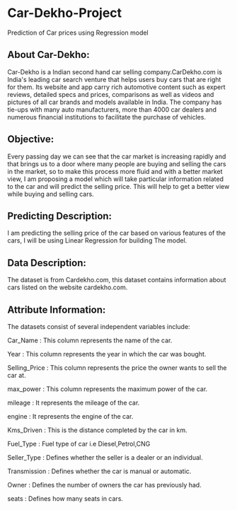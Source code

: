 # Car-Dekho-Project
Prediction of Car prices using Regression model

## About Car-Dekho:
Car-Dekho is a Indian second hand car selling company.CarDekho.com is India's leading car search venture that helps users buy cars that are right for them. Its website and app carry rich automotive content such as expert reviews, detailed specs and prices, comparisons as well as videos and pictures of all car brands and models available in India. The company has tie-ups with many auto manufacturers, more than 4000 car dealers and numerous financial institutions to facilitate the purchase of vehicles.


## Objective:
Every passing day we can see that the car market is increasing rapidly and that brings us to a door where many people are buying and selling the cars in the market, so to make this process more fluid and with a better market view, I am proposing a model which will take particular information related to the car and will predict the selling price. This will help to get a better view while buying and selling cars.

## Predicting Description:
I am predicting the selling price of the car based on various features of the cars, I will be using Linear Regression for building The model.

## Data Description:
The dataset is from Cardekho.com, this dataset contains information about cars listed on the website cardekho.com.

## Attribute Information:
The datasets consist of several independent variables include:

Car_Name : This column represents the name of the car.

Year : This column represents the year in which the car was bought.

Selling_Price : This column represents the price the owner wants to sell the car at.

max_power : This column represents the maximum power of the car.

mileage : It represents the mileage of the car.

engine : It represents the engine of the car.

Kms_Driven : This is the distance completed by the car in km.

Fuel_Type : Fuel type of car i.e Diesel,Petrol,CNG

Seller_Type : Defines whether the seller is a dealer or an individual.

Transmission : Defines whether the car is manual or automatic.

Owner : Defines the number of owners the car has previously had.

seats : Defines how many seats in cars.
